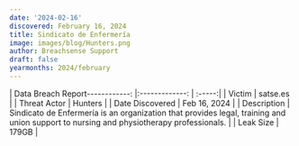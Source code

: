 ```yaml
---
date: '2024-02-16'
discovered: February 16, 2024
title: Sindicato de Enfermería
image: images/blog/Hunters.png
author: Breachsense Support
draft: false
yearmonths: 2024/february
---
```


| Data Breach Report------------:     |:-------------:    | :-----:|
| Victim      | satse.es      | 
| Threat Actor      | Hunters      | 
| Date Discovered      | Feb 16, 2024      | 
| Description      | Sindicato de Enfermería is an organization that provides legal, training and union support to nursing and physiotherapy professionals.      | 
| Leak Size      | 179GB      | 

